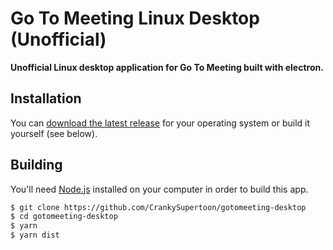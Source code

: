 # Go To Meeting Linux Desktop (Unofficial)

**Unofficial Linux desktop application for Go To Meeting built with electron.**

## Installation

You can [download the latest release](https://github.com/CrankySupertoon/gotomeeting-desktop/releases) for your operating system or build it yourself (see below).

## Building

You'll need [Node.js](https://nodejs.org) installed on your computer in order to build this app.

```bash
$ git clone https://github.com/CrankySupertoon/gotomeeting-desktop
$ cd gotomeeting-desktop
$ yarn
$ yarn dist
```

